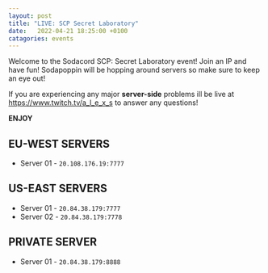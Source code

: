 ```yaml
---
layout: post
title: "LIVE: SCP Secret Laboratory"
date:   2022-04-21 18:25:00 +0100
catagories: events
---
```


Welcome to the Sodacord SCP: Secret Laboratory event!
Join an IP and have fun! Sodapoppin will be hopping around servers so make sure to keep an eye out!

If you are experiencing any major **server-side** problems ill be live at <https://www.twitch.tv/a_l_e_x_s> to answer any questions!

**ENJOY**

## EU-WEST SERVERS
* Server 01 - `20.108.176.19:7777`


## US-EAST SERVERS 
* Server 01 - `20.84.38.179:7777`
* Server 02 - `20.84.38.179:7778`

## PRIVATE SERVER
* Server 01 - `20.84.38.179:8888`